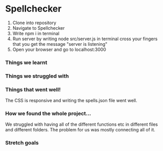 # Spellchecker

1. Clone into repository
2. Navigate to Spellchecker 
3. Write npm i in terminal 
4. Run server by writing node src/server.js in terminal
cross your fingers that you get the message "server is listening" 
5. Open your browser and go to localhost:3000

### Things we learnt


### Things we struggled with


### Things that went well! 
The CSS is responsive and writing the spells.json file went well. 

### How we found the whole project...

We struggled with having all of the different functions etc in different files and different folders. The problem for us was mostly connecting all of it. 

### Stretch goals 



